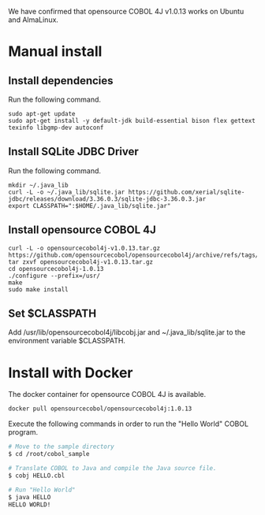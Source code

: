 We have confirmed that opensource COBOL 4J v1.0.13 works on Ubuntu and AlmaLinux.  

# Manual install

## Install dependencies

Run the following command.

```
sudo apt-get update
sudo apt-get install -y default-jdk build-essential bison flex gettext texinfo libgmp-dev autoconf
```

## Install SQLite JDBC Driver

Run the following command.
```
mkdir ~/.java_lib
curl -L -o ~/.java_lib/sqlite.jar https://github.com/xerial/sqlite-jdbc/releases/download/3.36.0.3/sqlite-jdbc-3.36.0.3.jar
export CLASSPATH=":$HOME/.java_lib/sqlite.jar"
```

## Install opensource COBOL 4J

```
curl -L -o opensourcecobol4j-v1.0.13.tar.gz https://github.com/opensourcecobol/opensourcecobol4j/archive/refs/tags/v1.0.13.tar.gz
tar zxvf opensourcecobol4j-v1.0.13.tar.gz
cd opensourcecobol4j-1.0.13
./configure --prefix=/usr/
make
sudo make install
```

## Set $CLASSPATH

Add /usr/lib/opensourcecobol4j/libcobj.jar and ~/.java_lib/sqlite.jar to the environment variable $CLASSPATH.

# Install with Docker


The docker container for opensource COBOL 4J is available.

```bash
docker pull opensourcecobol/opensourcecobol4j:1.0.13
```

Execute the following commands in order to run the "Hello World" COBOL program.

``` bash
# Move to the sample directory
$ cd /root/cobol_sample

# Translate COBOL to Java and compile the Java source file.
$ cobj HELLO.cbl

# Run "Hello World"
$ java HELLO
HELLO WORLD!
```